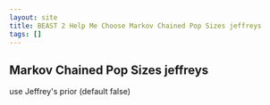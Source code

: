 ```yaml
---
layout: site
title: BEAST 2 Help Me Choose Markov Chained Pop Sizes jeffreys
tags: []
---
```


## Markov Chained Pop Sizes jeffreys

use Jeffrey's prior (default false)

